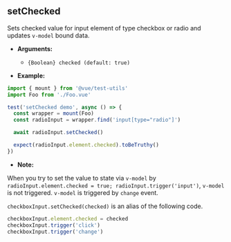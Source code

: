 ## setChecked

Sets checked value for input element of type checkbox or radio and updates `v-model` bound data.

- **Arguments:**

  - `{Boolean} checked (default: true)`

- **Example:**

```js
import { mount } from '@vue/test-utils'
import Foo from './Foo.vue'

test('setChecked demo', async () => {
  const wrapper = mount(Foo)
  const radioInput = wrapper.find('input[type="radio"]')

  await radioInput.setChecked()

  expect(radioInput.element.checked).toBeTruthy()
})
```

- **Note:**

When you try to set the value to state via `v-model` by `radioInput.element.checked = true; radioInput.trigger('input')`, `v-model` is not triggered. `v-model` is triggered by `change` event.

`checkboxInput.setChecked(checked)` is an alias of the following code.

```js
checkboxInput.element.checked = checked
checkboxInput.trigger('click')
checkboxInput.trigger('change')
```

